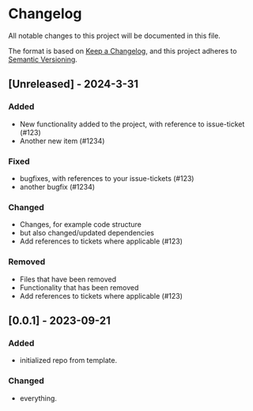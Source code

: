 # Changelog
All notable changes to this project will be documented in this file.

The format is based on [Keep a Changelog](https://keepachangelog.com/en/1.0.0/),
and this project adheres to [Semantic Versioning](https://semver.org/spec/v2.0.0.html).

## [Unreleased] - 2024-3-31
### Added
- New functionality added to the project, with reference to issue-ticket (#123)
- Another new item (#1234)

### Fixed
- bugfixes, with references to your issue-tickets (#123)
- another bugfix (#1234)

### Changed
- Changes,  for example code structure
- but also changed/updated dependencies
- Add references to tickets where applicable (#123)

### Removed
- Files that have been removed
- Functionality that has been removed
- Add references to tickets where applicable (#123)

## [0.0.1] - 2023-09-21
### Added
- initialized repo from template.

### Changed
- everything.
